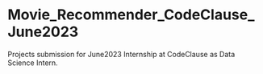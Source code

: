 # Movie_Recommender_CodeClause_June2023
Projects submission for June2023 Internship at CodeClause as Data Science Intern.
